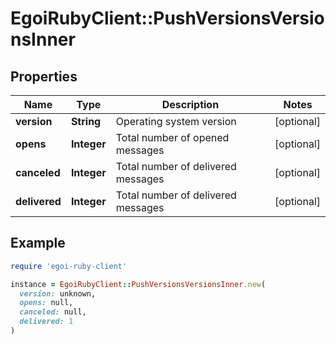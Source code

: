 # EgoiRubyClient::PushVersionsVersionsInner

## Properties

| Name | Type | Description | Notes |
| ---- | ---- | ----------- | ----- |
| **version** | **String** | Operating system version | [optional] |
| **opens** | **Integer** | Total number of opened messages | [optional] |
| **canceled** | **Integer** | Total number of delivered messages | [optional] |
| **delivered** | **Integer** | Total number of delivered messages | [optional] |

## Example

```ruby
require 'egoi-ruby-client'

instance = EgoiRubyClient::PushVersionsVersionsInner.new(
  version: unknown,
  opens: null,
  canceled: null,
  delivered: 1
)
```

